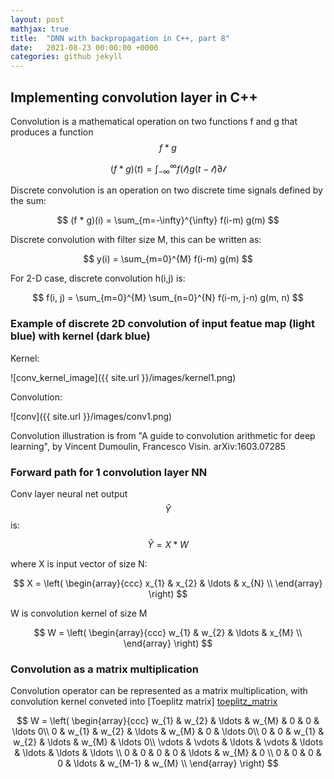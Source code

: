 ```yaml
---
layout: post
mathjax: true
title:  "DNN with backpropagation in C++, part 8"
date:   2021-08-23 00:00:00 +0000
categories: github jekyll
---
```


## Implementing convolution layer in C++

Convolution is a mathematical operation on two functions f and g that produces a function $$f*g$$

$$
 (f * g)(t) = \int_{-\infty}^{\infty} f(\mathcal{t})g(t-\mathcal{t}) \partial \mathcal{t}
$$

Discrete convolution is an operation on two discrete time signals defined by the sum:

$$
 (f * g)(i) = \sum_{m=-\infty}^{\infty} f(i-m) g(m)
$$

Discrete convolution with filter size M, this can be written as:

$$
 y(i) = \sum_{m=0}^{M} f(i-m) g(m)
$$

For 2-D case, discrete convolution h(i,j) is:

$$
 f(i, j) = \sum_{m=0}^{M} \sum_{n=0}^{N} f(i-m, j-n) g(m, n)
$$

### Example of discrete 2D convolution of input featue map (light blue) with kernel (dark blue)

Kernel:

![conv_kernel_image]({{ site.url }}/images/kernel1.png)

Convolution:

![conv]({{ site.url }}/images/conv1.png)

Convolution illustration is from "A guide to convolution arithmetic for deep learning", by Vincent Dumoulin, Francesco Visin. arXiv:1603.07285


### Forward path for 1 convolution layer NN

Conv layer neural net output $$\hat Y$$ is:

$$
\hat Y = X * W
$$

where X is input vector of size N:

$$
X = \left( \begin{array}{ccc}
x_{1} & x_{2} & \ldots & x_{N} \\
\end{array} \right)
$$

W is convolution kernel of size M

$$
W = \left( \begin{array}{ccc}
w_{1} & w_{2} & \ldots & x_{M} \\
\end{array} \right)
$$

### Convolution as a matrix multiplication

Convolution operator can be represented as a matrix multiplication, with convolution kernel conveted into [Toeplitz matrix] [toeplitz_matrix]

$$
W = \left( \begin{array}{ccc}
w_{1} & w_{2} & \ldots &  w_{M} &        0 &      0  & \ldots 0\\
    0 & w_{1} &  w_{2} & \ldots &    w_{M} &      0  & \ldots 0\\
    0 &     0 &  w_{1} &  w_{2} &  \ldots  &  w_{M}  & \ldots 0\\
\vdots & \vdots & \ldots & \vdots & \ldots & \ldots  & \ldots & \ldots \\
    0 &     0 &      0 &      0 &  \ldots  & w_{M}   &  0 \\
    0 &     0 &      0 &      0 &  \ldots  & w_{M-1} &  w_{M} \\
\end{array} \right)
$$

[toeplitz_matrix]: https://en.wikipedia.org/wiki/Toeplitz_matrix


